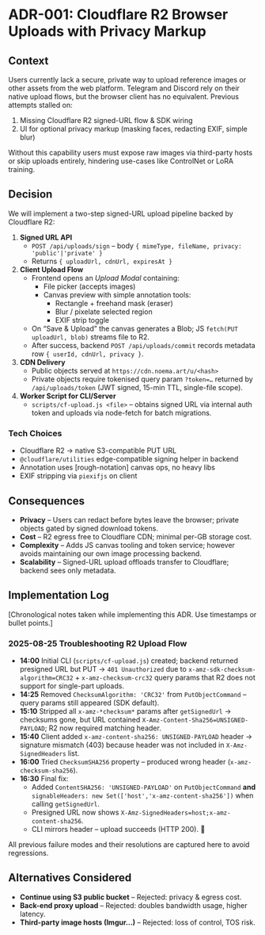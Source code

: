 # ADR-001: Cloudflare R2 Browser Uploads with Privacy Markup

## Context
Users currently lack a secure, private way to upload reference images or other assets from the web platform.  Telegram and Discord rely on their native upload flows, but the browser client has no equivalent.  Previous attempts stalled on:
1. Missing Cloudflare R2 signed-URL flow & SDK wiring
2. UI for optional privacy markup (masking faces, redacting EXIF, simple blur)

Without this capability users must expose raw images via third-party hosts or skip uploads entirely, hindering use-cases like ControlNet or LoRA training.

## Decision
We will implement a two-step signed-URL upload pipeline backed by Cloudflare R2:

1. **Signed URL API**  
   * `POST /api/uploads/sign` – body `{ mimeType, fileName, privacy: 'public'|'private' }`  
   * Returns `{ uploadUrl, cdnUrl, expiresAt }`
2. **Client Upload Flow**  
   * Frontend opens an *Upload Modal* containing:  
     * File picker (accepts images)  
     * Canvas preview with simple annotation tools:  
       * Rectangle + freehand mask (eraser)  
       * Blur / pixelate selected region  
       * EXIF strip toggle  
   * On “Save & Upload” the canvas generates a Blob; JS `fetch(PUT uploadUrl, blob)` streams file to R2.  
   * After success, backend `POST /api/uploads/commit` records metadata row `{ userId, cdnUrl, privacy }`.
3. **CDN Delivery**  
   * Public objects served at `https://cdn.noema.art/u/<hash>`  
   * Private objects require tokenised query param `?token=…` returned by `/api/uploads/token` (JWT signed, 15-min TTL, single-file scope).
4. **Worker Script for CLI/Server**  
   * `scripts/cf-upload.js <file>` – obtains signed URL via internal auth token and uploads via node-fetch for batch migrations.

### Tech Choices
* Cloudflare R2 → native S3-compatible PUT URL
* `@cloudflare/utilities` edge-compatible signing helper in backend
* Annotation uses [rough-notation] canvas ops, no heavy libs
* EXIF stripping via `piexifjs` on client

## Consequences
+ **Privacy** – Users can redact before bytes leave the browser; private objects gated by signed download tokens.
+ **Cost** – R2 egress free to Cloudflare CDN; minimal per-GB storage cost.
+ **Complexity** – Adds JS canvas tooling and token service; however avoids maintaining our own image processing backend.
+ **Scalability** – Signed-URL upload offloads transfer to Cloudflare; backend sees only metadata.

## Implementation Log
[Chronological notes taken while implementing this ADR.  Use timestamps or bullet points.]

### 2025-08-25 Troubleshooting R2 Upload Flow

* **14:00** Initial CLI (`scripts/cf-upload.js`) created; backend returned presigned URL but PUT → `401 Unauthorized` due to 
  `x-amz-sdk-checksum-algorithm=CRC32` + `x-amz-checksum-crc32` query params that R2 does not support for single-part uploads.
* **14:25** Removed `ChecksumAlgorithm: 'CRC32'` from `PutObjectCommand` – query params still appeared (SDK default).
* **15:10** Stripped all `x-amz-*checksum*` params after `getSignedUrl` → checksums gone, but URL contained
  `X-Amz-Content-Sha256=UNSIGNED-PAYLOAD`; R2 now required matching header.
* **15:40** Client added `x-amz-content-sha256: UNSIGNED-PAYLOAD` header → signature mismatch (403) because header
  was not included in `X-Amz-SignedHeaders` list.
* **16:00** Tried `ChecksumSHA256` property – produced wrong header (`x-amz-checksum-sha256`).
* **16:30** Final fix:
  * Added `ContentSHA256: 'UNSIGNED-PAYLOAD'` on `PutObjectCommand` **and**
    `signableHeaders: new Set(['host','x-amz-content-sha256'])` when calling `getSignedUrl`.
  * Presigned URL now shows `X-Amz-SignedHeaders=host;x-amz-content-sha256`.
  * CLI mirrors header – upload succeeds (HTTP 200).  🎉

All previous failure modes and their resolutions are captured here to avoid regressions.

## Alternatives Considered
* **Continue using S3 public bucket** – Rejected: privacy & egress cost.
* **Back-end proxy upload** – Rejected: doubles bandwidth usage, higher latency.
* **Third-party image hosts (Imgur…)** – Rejected: loss of control, TOS risk.
